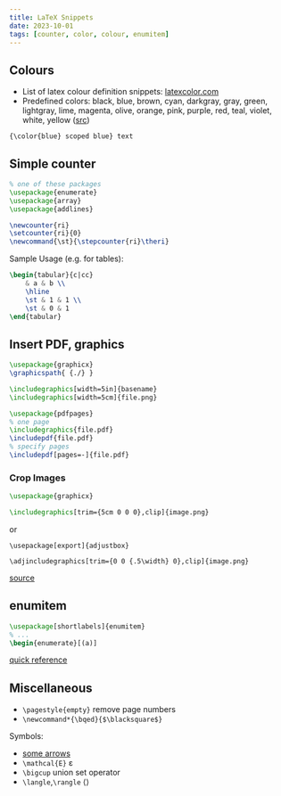 ```yaml
---
title: LaTeX Snippets
date: 2023-10-01
tags: [counter, color, colour, enumitem]
---
```


## Colours

- List of latex colour definition snippets: [latexcolor.com](https://latexcolor.com/)
- Predefined colors: black, blue, brown, cyan, darkgray, gray, green, lightgray, lime, magenta, olive, orange, pink, purple, red, teal, violet, white, yellow ([src](https://en.wikibooks.org/wiki/LaTeX/Colors))

`{\color{blue} scoped blue} text`

## Simple counter

```latex
% one of these packages
\usepackage{enumerate}
\usepackage{array}
\usepackage{addlines}

\newcounter{ri}
\setcounter{ri}{0}
\newcommand{\st}{\stepcounter{ri}\theri}
```
Sample Usage (e.g. for tables):
```latex
\begin{tabular}{c|cc}
    & a & b \\
    \hline
    \st & 1 & 1 \\
    \st & 0 & 1
\end{tabular}
```

## Insert PDF, graphics

```latex
\usepackage{graphicx}
\graphicspath{ {./} }

\includegraphics[width=5in]{basename}
\includegraphics[width=5cm]{file.png}

\usepackage{pdfpages}
% one page
\includegraphics{file.pdf}
\includepdf{file.pdf}
% specify pages
\includepdf[pages=-]{file.pdf}
```

### Crop Images

```latex
\usepackage{graphicx}

\includegraphics[trim={5cm 0 0 0},clip]{image.png}
```

or

```
\usepackage[export]{adjustbox}

\adjincludegraphics[trim={0 0 {.5\width} 0},clip]{image.png}
```

[source](https://tex.stackexchange.com/questions/57418/crop-an-inserted-image)

## enumitem

```latex
\usepackage[shortlabels]{enumitem}
% ...
\begin{enumerate}[(a)]
```

[quick reference](https://ctan.math.illinois.edu/macros/latex/contrib/enumitem/enumitem.pdf)


## Miscellaneous

* `\pagestyle{empty}` remove page numbers
* `\newcommand*{\bqed}{$\blacksquare$}`

Symbols:
* [some arrows](https://garsia.math.yorku.ca/MPWP/LATEXmath/node9.html)
* `\mathcal{E}` ε
* `\bigcup` union set operator
* `\langle`,`\rangle` ⟨⟩

<style>
h2 + div pre.highlight, h2 + ul { margin-top: 0; }
</style>
